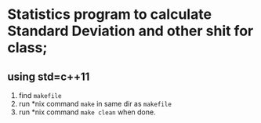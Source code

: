 # Statistics program to calculate Standard Deviation and other shit for class;
## using std=c++11

1. find `makefile`
2. run *nix command `make` in same dir as `makefile`
3. run *nix command `make clean` when done.

